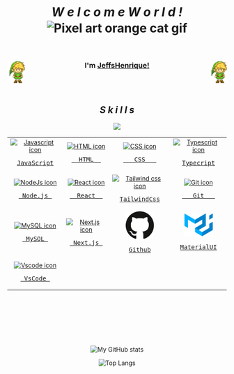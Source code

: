<!-- ========== HEADER ========== -->

<!-- profile -->
<h1 align="center">
    <i>W e l c o m e W o r l d !</i>
    <img src="https://media.giphy.com/media/v1.Y2lkPTc5MGI3NjExeG14b204NGltY3EzOTUxdTgxZmR2dzh2eHZlaWc2ZHg1azh6aGo4OCZlcD12MV9pbnRlcm5hbF9naWZfYnlfaWQmY3Q9Zw/3o6ZsZwsU65E0qcok8/giphy.gif" alt="Pixel art orange cat gif" width="70px" align="center">
</h1>

<br>

<div align="center">
    <h3>
        <img src="https://raw.githubusercontent.com/JeffsHenrique/JeffsHenrique/master/assets/link.gif" alt="link pixel art" width="40px" align="left">
        I'm <a href="https://jeffshenrique.vercel.app/">JeffsHenrique!</a>
        <img src="https://raw.githubusercontent.com/JeffsHenrique/JeffsHenrique/master/assets/link.gif" alt="link pixel art" width="40px" align="right">
    </h3>
</div>

<br><br>

<!-- ========== STACK ========== -->

<h2 align="center">
    <i>S k i l l s</i>
</h2>

<div align="center">
    <img src="https://media.giphy.com/media/v1.Y2lkPTc5MGI3NjExejI4czBuOHByOTczbjc0M3dmZnZzemd1NHJ2MXRzYm5ubm1kdXgwZSZlcD12MV9pbnRlcm5hbF9naWZfYnlfaWQmY3Q9Zw/rzcYzbp8BZmwWTUPFa/giphy.gif" width="180px">
    <table>
        <tr>
            <td align="center">
                <div>
                    <a href="https://developer.mozilla.org/en-US/docs/Web/JavaScript">
                        <img src="https://cdn.jsdelivr.net/gh/devicons/devicon/icons/javascript/javascript-original.svg" width="65px" alt="Javascript icon">
                        </br>
                        <pre>JavaScript</pre>
                    </a>
                </div>
            </td>
            <td align="center">
                <a href="https://developer.mozilla.org/en-US/docs/Web/HTML">
                    <img src="https://cdn.jsdelivr.net/gh/devicons/devicon/icons/html5/html5-plain.svg" width="65px" alt="HTML icon"/>
                    </br>
                    <pre>  HTML  </pre>
                </a>  
            </td>
            <td align="center">
                <a href="https://developer.mozilla.org/en-US/docs/Web/CSS">
                    <img src="https://cdn.jsdelivr.net/gh/devicons/devicon/icons/css3/css3-plain.svg" width="65px" alt="CSS icon"/>
                    </br>
                    <pre>   CSS   </pre>
                </a> 
            </td>
            <td align="center">
                <a href="https://www.typescriptlang.org/docs/">
                <img src="https://cdn.jsdelivr.net/gh/devicons/devicon/icons/typescript/typescript-original.svg" width="65px" alt="Typescript icon"/>
                </br>
                <pre>Typecript</pre>
                </a>
            </td>
            </tr>
            <tr>
            <td align="center">
                <a href="https://nodejs.org/en/docs/guides">
                    <img src="https://cdn.jsdelivr.net/gh/devicons/devicon/icons/nodejs/nodejs-original.svg" width="65px" alt="NodeJs icon"/>
                    </br>
                    <pre> Node.js </pre>
                </a> 
            </td>
            <td align="center">
                <a href="https://react.dev/blog/2023/03/16/introducing-react-dev">
                <img src="https://cdn.jsdelivr.net/gh/devicons/devicon/icons/react/react-original.svg" width="65px" alt="React icon"/>
                </br>
                <pre>  React  </pre>
                </a>
            </td>
            <td align="center">
                <a href="https://v2.tailwindcss.com/docs">
                <img src="https://cdn.jsdelivr.net/gh/devicons/devicon/icons/tailwindcss/tailwindcss-original.svg" width="65px" alt="Tailwind css icon"/>
                </br>
                <pre>TailwindCss</pre>
                </a>
            </td>
            <td align="center">
                <a href="https://git-scm.com/doc">
                <img src="https://cdn.jsdelivr.net/gh/devicons/devicon/icons/git/git-original.svg" width="65px" alt="Git icon"/>
                </br>
                <pre>   Git   </pre>
                </a>
            </td>
            </tr>
            <tr>
            <td align="center">
                <a href="https://dev.mysql.com/doc/">
                <img src="https://cdn.jsdelivr.net/gh/devicons/devicon/icons/mysql/mysql-original.svg" width="65px" alt="MySQL icon"/>
                </br>
                <pre> MySQL </pre>
                </a>  
            </td>
            <td align="center">
                <a href="https://nextjs.org/docs">
                <img src="https://cdn.jsdelivr.net/gh/devicons/devicon/icons/nextjs/nextjs-original.svg" width="65px" alt="Next.js icon"/>
                </br>
                <pre> Next.js </pre>
                </a>
            </td>
            <td align="center">
                <a href="https://docs.github.com/en">
                <img src="https://github.com/JeffsHenrique/JeffsHenrique/raw/master/assets/github-icon-1.svg" width="65px" alt="Github icon"/>
                </br>
                <pre>Github</pre>
                </a>  
            </td>
            <td align="center">
                <a href="https://mui.com/material-ui/getting-started/">
                <img src="https://github.com/JeffsHenrique/JeffsHenrique/raw/master/assets/material-ui-1.svg" width="65px" alt="MaterialUI icon"/>
                </br>
                <pre>MaterialUI</pre>
                </a>
            </td>
            </tr>
            <tr>
            <td align="center">
                <a href="https://code.visualstudio.com/docs/introvideos/basics">
                <img src="https://cdn.jsdelivr.net/gh/devicons/devicon/icons/vscode/vscode-original.svg" width="65px" alt="Vscode icon"/>
                </br>
                <pre> VsCode </pre>
                </a>
            </td>
        </tr>
        </br>
        <div align="center">
    </table>
    </br>
</div>

</br></br></br></br>

<div align="center">

![My GitHub stats](https://github-readme-stats.vercel.app/api?username=jeffshenrique&show_icons=true&theme=tokyonight)

![Top Langs](https://github-readme-stats-git-masterrstaa-rickstaa.vercel.app/api/top-langs/?username=jeffshenrique&layout=compact&bg_color=000&border_color=30A3DC&title_color=E94D5F&text_color=FFF)

</div>